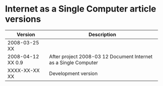 ﻿Internet as a Single Computer article versions
==============================================

| Version            | Description                                                       |
|--------------------|-------------------------------------------------------------------|
| 2008-03-25 XX      |                                                                   |
| 2008-04-12 XX  0.9 | After project  2008-03 12  Document Internet as a Single Computer |
| XXXX-XX-XX XX      | Development version                                               |

